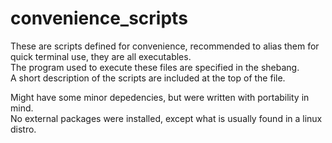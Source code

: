 # convenience_scripts

These are scripts defined for convenience, recommended to alias them for quick terminal use, they are all executables.\
The program used to execute these files are specified in the shebang.\
A short description of the scripts are included at the top of the file.

Might have some minor depedencies, but were written with portability in mind.\
No external packages were installed, except what is usually found in a linux distro.
